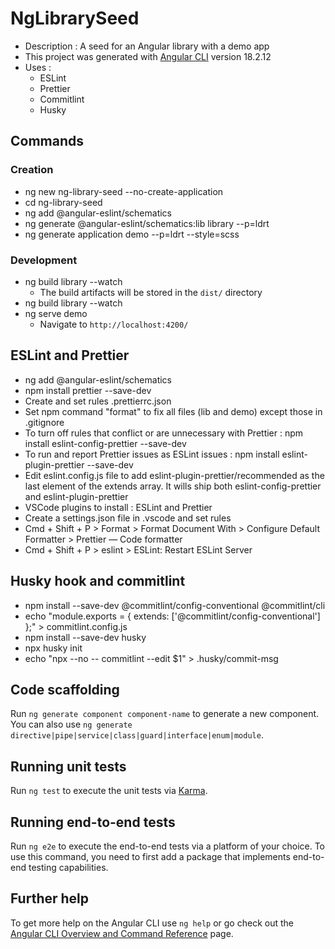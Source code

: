 # NgLibrarySeed

- Description : A seed for an Angular library with a demo app
- This project was generated with [Angular CLI](https://github.com/angular/angular-cli) version 18.2.12
- Uses :
  - ESLint
  - Prettier
  - Commitlint
  - Husky

## Commands

### Creation

- ng new ng-library-seed --no-create-application
- cd ng-library-seed
- ng add @angular-eslint/schematics
- ng generate @angular-eslint/schematics:lib library --p=ldrt
- ng generate application demo --p=ldrt --style=scss

### Development

- ng build library --watch
  - The build artifacts will be stored in the `dist/` directory
- ng build library --watch
- ng serve demo
  - Navigate to `http://localhost:4200/`

## ESLint and Prettier

- ng add @angular-eslint/schematics
- npm install prettier --save-dev
- Create and set rules .prettierrc.json
- Set npm command "format" to fix all files (lib and demo) except those in .gitignore
- To turn off rules that conflict or are unnecessary with Prettier : npm install eslint-config-prettier --save-dev
- To run and report Prettier issues as ESLint issues : npm install eslint-plugin-prettier --save-dev
- Edit eslint.config.js file to add eslint-plugin-prettier/recommended as the last element of the extends array. It wills ship both eslint-config-prettier and eslint-plugin-prettier
- VSCode plugins to install : ESLint and Prettier
- Create a settings.json file in .vscode and set rules
- Cmd + Shift + P > Format > Format Document With > Configure Default Formatter > Prettier — Code formatter
- Cmd + Shift + P > eslint > ESLint: Restart ESLint Server

## Husky hook and commitlint

- npm install --save-dev @commitlint/config-conventional @commitlint/cli
- echo "module.exports = { extends: ['@commitlint/config-conventional'] };" > commitlint.config.js
- npm install --save-dev husky
- npx husky init
- echo "npx --no -- commitlint --edit \$1" > .husky/commit-msg

## Code scaffolding

Run `ng generate component component-name` to generate a new component. You can also use `ng generate directive|pipe|service|class|guard|interface|enum|module`.

## Running unit tests

Run `ng test` to execute the unit tests via [Karma](https://karma-runner.github.io).

## Running end-to-end tests

Run `ng e2e` to execute the end-to-end tests via a platform of your choice. To use this command, you need to first add a package that implements end-to-end testing capabilities.

## Further help

To get more help on the Angular CLI use `ng help` or go check out the [Angular CLI Overview and Command Reference](https://angular.dev/tools/cli) page.
